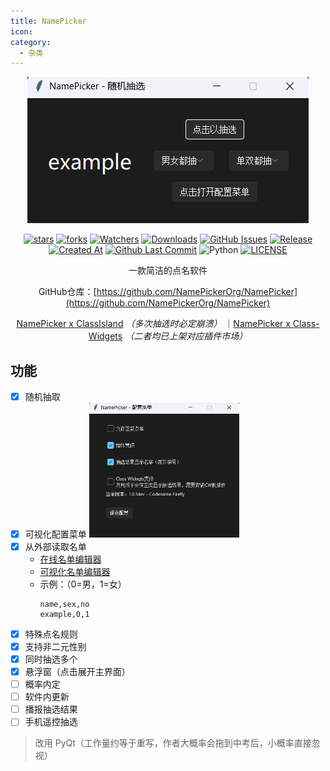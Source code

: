 ```yaml
---
title: NamePicker
icon: 
category:
  - 杂类
---
```


<div align="center">

![main](images/main.png)

[![stars](https://img.shields.io/github/stars/NamePickerOrg/NamePicker?label=Stars)](https://github.com/NamePickerOrg/NamePicker) [![forks](https://img.shields.io/github/forks/NamePickerOrg/NamePicker?label=Forks)](https://github.com/NamePickerOrg/NamePicker) [![Watchers](https://img.shields.io/github/watchers/NamePickerOrg/NamePicker?style=social)](https://github.com/NamePickerOrg/NamePicker/watchers) [![Downloads](https://img.shields.io/github/downloads/NamePickerOrg/NamePicker/total?style=social&label=Downloads&logo=github)](https://github.com/NamePickerOrg/NamePicker/releases/latest) [![GitHub Issues](https://img.shields.io/github/issues-search/NamePickerOrg/NamePicker?query=is%3Aopen&style=flat&logo=github&label=Issues&color=%233fb950)](https://github.com/NamePickerOrg/NamePicker/issues) [![Release](https://img.shields.io/github/v/release/NamePickerOrg/NamePicker?style=flat&color=%233fb950&label=正式版)](https://github.com/NamePickerOrg/NamePicker/releases/latest)  [![Created At](https://img.shields.io/github/created-at/NamePickerOrg/NamePicker)](https://github.com/NamePickerOrg/NamePicker) [![Github Last Commit](https://img.shields.io/github/last-commit/NamePickerOrg/NamePicker)](https://github.com/NamePickerOrg/NamePicker/commits/master) ![Python](https://img.shields.io/badge/Python-3776AB?logo=python&logoColor=white&style=flat) [![LICENSE](https://img.shields.io/badge/License-MIT-red.svg "LICENSE")](https://github.com/NamePickerOrg/NamePicker/blob/master/LICENSE)

一款简洁的点名软件

GitHub仓库：[https://github.com/NamePickerOrg/NamePicker](https://github.com/NamePickerOrg/NamePicker)

[NamePicker x ClassIsland](https://github.com/NamePickerOrg/NamePicker4CI) *（多次抽选时必定崩溃）* ｜[NamePicker x Class-Widgets](https://github.com/NamePickerOrg/NamePicker4CW) *（二者均已上架对应插件市场）*

</div>

## 功能
- [x] 随机抽取
- [x] 可视化配置菜单
  <img src="./images/config.png" style="max-width: 50%; height: auto;">
- [x] 从外部读取名单
  - [在线名单编辑器](https://np-nameeditor.streamlit.app/)
  - [可视化名单编辑器](https://github.com/NamePickerOrg/NP-NameEditor)
  - 示例：（0=男，1=女）
    ```csv
    name,sex,no
    example,0,1
    ```
- [x] 特殊点名规则
- [x] 支持非二元性别
- [X] 同时抽选多个
- [X] 悬浮窗（点击展开主界面）
- [ ] 概率内定
- [ ] 软件内更新
- [ ] 播报抽选结果
- [ ] 手机遥控抽选

> 改用 PyQt（工作量约等于重写，作者大概率会拖到中考后，小概率直接忽视）
